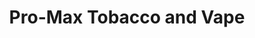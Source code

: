 ---
title: "Pro-Max Tobacco and Vape"
url: /black-mountain/pro-max-tobacco-and-vape/
shop: tobacco
---